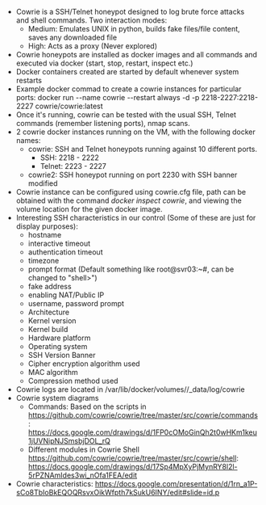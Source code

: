 * Cowrie is a SSH/Telnet honeypot designed to log brute force attacks and shell commands. Two interaction modes:
	* Medium: Emulates UNIX in python, builds fake files/file content, saves any downloaded file
	* High: Acts as a proxy (Never explored)
* Cowrie honeypots are installed as docker images and all commands and executed via docker (start, stop, restart, inspect etc.)
* Docker containers created are started by default whenever system restarts
* Example docker commad to create a cowrie instances for particular ports:
	docker run --name cowrie --restart always -d -p 2218-2227:2218-2227 cowrie/cowrie:latest
* Once it's running, cowrie can be tested with the usual SSH, Telnet commands (remember listening ports), nmap scans.
* 2 cowrie docker instances running on the VM, with the following docker names:
	* cowrie: SSH and Telnet honeypots running against 10 different ports. 
		* SSH: 2218 - 2222
		* Telnet: 2223 - 2227
	* cowrie2: SSH honeypot running on port 2230 with SSH banner modified
* Cowrie instance can be configured using cowrie.cfg file, path can be obtained with the command *docker inspect cowrie*, and viewing the volume location for the given docker image.
* Interesting SSH characteristics in our control (Some of these are just for display purposes):
	* hostname
	* interactive timeout
	* authentication timeout
	* timezone
	* prompt format (Default something like root@svr03:~#, can be changed to "shell>")
	* fake address
	* enabling NAT/Public IP
	* username, password prompt
	* Architecture
	* Kernel version
	* Kernel build
	* Hardware platform
	* Operating system
	* SSH Version Banner
	* Cipher encryption algorithm used
	* MAC algorithm
	* Compression method used
* Cowrie logs are located in /var/lib/docker/volumes/<volume ID>/_data/log/cowrie
* Cowrie system diagrams
	* Commands: Based on the scripts in https://github.com/cowrie/cowrie/tree/master/src/cowrie/commands: https://docs.google.com/drawings/d/1FP0cOMoGinQh2t0wHKm1keu1jUVNipNJSmsbjDOL_rQ
	* Different modules in Cowrie Shell https://github.com/cowrie/cowrie/tree/master/src/cowrie/shell: https://docs.google.com/drawings/d/17Sp4MpXyPjMynRY8l2l-5rPZNAmIdes3wi_nOfa1FEA/edit
* Cowrie characteristics: https://docs.google.com/presentation/d/1rn_a1P-sCo8TbIoBkEQOQRsvxOikWfpth7kSukU6INY/edit#slide=id.p

